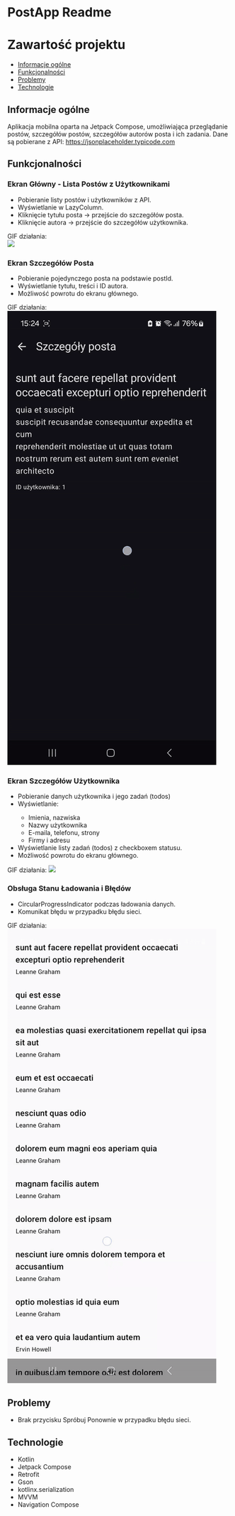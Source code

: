 # PostApp Readme
# Zawartość projektu
* [Informacje ogólne](#informacje-ogólne)
* [Funkcjonalności](#funkcjonalności)
* [Problemy](#problemy)
* [Technologie](#technologie)
## Informacje ogólne
  Aplikacja mobilna oparta na Jetpack Compose, umożliwiająca przeglądanie postów, szczegółów postów, szczegółów autorów posta i ich zadania. Dane są pobierane z API: https://jsonplaceholder.typicode.com
## Funkcjonalności
### Ekran Główny - Lista Postów z Użytkownikami
<ul>
  <li>Pobieranie listy postów i użytkowników z API.</li>
  <li>Wyświetlanie w LazyColumn.</li>
  <li>Kliknięcie tytułu posta → przejście do szczegółów posta.</li>
  <li>Kliknięcie autora → przejście do szczegółów użytkownika.</li>
</ul>
GIF działania:<br/>
<img src="https://github.com/Blurii/PostApp/blob/master/gif-directory/home-gif.gif?raw=true">

### Ekran Szczegółów Posta
<ul>
  <li>Pobieranie pojedynczego posta na podstawie postId.</li>
  <li>Wyświetlanie tytułu, treści i ID autora.</li>
  <li>Możliwość powrotu do ekranu głównego.</li>
</ul>
GIF działania: <br/>
<img src="https://github.com/Blurii/PostApp/blob/master/gif-directory/post-gif.gif?raw=true">

### Ekran Szczegółów Użytkownika
<ul>
  <li>Pobieranie danych użytkownika i jego zadań (todos)</li>
  <li>Wyświetlanie:</li>
    <ul>
      <li>Imienia, nazwiska</li>
      <li>Nazwy użytkownika</li>
      <li>E-maila, telefonu, strony</li>
      <li>Firmy i adresu</li>
    </ul>
  <li>Wyświetlanie listy zadań (todos) z checkboxem statusu.</li>
  <li>Możliwość powrotu do ekranu głównego.</li>
</ul>
GIF działania: 
<img src="https://github.com/Blurii/PostApp/blob/master/gif-directory/user-gif.gif?raw=true">

### Obsługa Stanu Ładowania i Błędów
<ul>
  <li>CircularProgressIndicator podczas ładowania danych.</li>
  <li>Komunikat błędu w przypadku błędu sieci.</li>
</ul>
GIF działania: <br/>
<img src="https://github.com/Blurii/PostApp/blob/master/gif-directory/loading-error-gif.gif?raw=true">

## Problemy
<ul>
  <li>Brak przycisku Spróbuj Ponownie w przypadku błędu sieci.</li>
</ul>

## Technologie
<ul>
  <li>Kotlin</li>
  <li>Jetpack Compose</li>
  <li>Retrofit</li>
  <li>Gson</li>
  <li>kotlinx.serialization</li>
  <li>MVVM</li>
  <li>Navigation Compose</li>
</ul>
